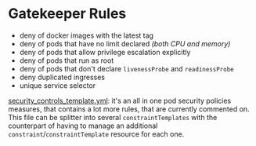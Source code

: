 # Gatekeeper Rules

- deny of docker images with the latest tag
- deny of pods that have no limit declared *(both CPU and memory)*
- deny of pods that allow privilege escalation explicitly
- deny of pods that run as root
- deny of pods that don't declare `livenessProbe` and `readinessProbe`
- deny duplicated ingresses
- unique service selector

[security_controls_template.yml](templates/security_controls_template.yml): it's an all in one pod security policies
measures, that contains a lot more rules, that are currently commented on. This file can be splitter into several
`constraintTemplates` with the counterpart of having to manage an additional `constraint`/`constraintTemplate` resource
for each one.
